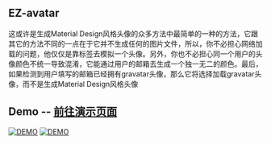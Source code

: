 ## EZ-avatar

这或许是生成Material Design风格头像的众多方法中最简单的一种的方法，它跟其它的方法不同的一点在于它并不生成任何的图片文件，所以，你不必担心网络加载的问题，他仅仅是靠标签去模拟一个头像。另外，你也不必担心同一个用户的头像颜色不统一导致混淆，它能通过用户的邮箱去生成一个独一无二的颜色。最后，如果检测到用户填写的邮箱已经拥有gravatar头像，那么它将选择加载gravatar头像，而不是生成Material Design风格头像

## Demo -- [前往演示页面](https://www.ryongyon.com/ez-avatar "前往演示页面")
[![DEMO](https://raw.githubusercontent.com/Ryongyon/EZ-avatar/master/screenshot2.png "DEMO")](https://www.ryongyon.com/ez-avatar "DEMO2")
[![DEMO](https://raw.githubusercontent.com/Ryongyon/EZ-avatar/master/screenshot.png "DEMO")](https://www.ryongyon.com/ez-avatar "DEMO")